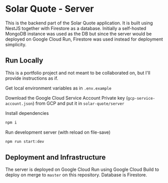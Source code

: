 # Solar Quote - Server

This is the backend part of the Solar Quote application. It is built using NestJS together with Firestore as a database. Initially a self-hosted MongoDB instance was used as the DB but since the server would be deployed on Google Cloud Run, Firestore was used instead for deployment simplicity.

## Run Locally

This is a portfolio project and not meant to be collaborated on, but I'll provide instructions as if.

Get local environment variables as in `.env.example`

Download the Google Cloud Service Account Private key (`gcp-service-account.json`) from GCP and put it in `solar-quote/server`

Install dependencies

```bash
npm i
```

Run development server (with reload on file-save)

```bash
npm run start:dev
```

## Deployment and Infrastructure

The server is deployed on Google Cloud Run using Google Cloud Build to deploy on merge to `master` on this repository. Database is Firestore.
